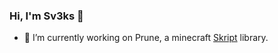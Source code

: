 ### Hi, I'm Sv3ks 👋

- 🔭 I’m currently working on Prune, a minecraft [Skript](https://github.com/SkriptLang/Skript) library.
<!-- - 🌱 I’m currently learning ...
- 👯 I’m looking to collaborate on Skript projects
- 🤔 I’m looking for help with ...
- 💬 Ask me about ...
- 📫 How to reach me: 
- ⚡ Fun fact: ...
-->
